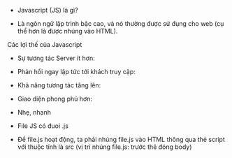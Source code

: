 - Javascript (JS) là gì?

* Là ngôn ngữ lập trình bậc cao, và nó thường được sử đụng cho web (cụ thể hơn là được nhúng vào HTML).

Các lợi thế của Javascript

- Sự tương tác Server ít hơn:
- Phản hồi ngay lập tức tới khách truy cập:
- Khả năng tương tác tăng lên:
- Giao diện phong phú hơn:
- Nhẹ, nhanh

- File JS có đuoi .js
- Để file.js hoạt động, ta phải nhúng file.js vào HTML thông qua thẻ script với thuộc tính là src (vị trí nhúng file.js: trước thẻ đóng body)
